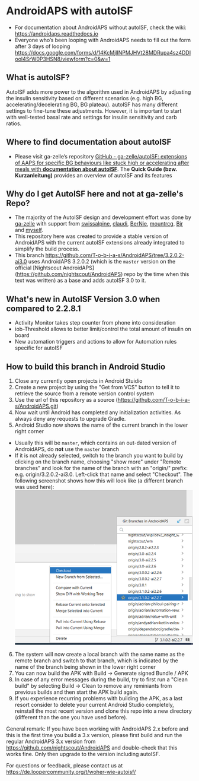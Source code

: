 # AndroidAPS with autoISF
* For documentation about AndroidAPS without autoISF, check the wiki: https://androidaps.readthedocs.io
* Everyone who’s been looping with AndroidAPS needs to fill out the form after 3 days of looping  https://docs.google.com/forms/d/14KcMjlINPMJHVt28MDRupa4sz4DDIooI4SrW0P3HSN8/viewform?c=0&w=1

## What is autoISF?
AutoISF adds more power to the algorithm used in AndroidAPS by adjusting the insulin sensitivity based on different scenarios (e.g. high BG,
accelerating/decelerating BG, BG plateau). autoISF has many different settings to fine-tune these adjustments.
However, it is important to start with well-tested basal rate and settings for insulin sensitivity and carb ratios.

## Where to find documentation about autoISF
* Please visit ga-zelle’s repository [GitHub - ga-zelle/autoISF: extensions of AAPS for specific BG behaviours
  like stuck high or accelerating after meals with **documentation about autoISF**](https://github.com/ga-zelle/autoISF).
  The **Quick Guide (bzw. Kurzanleitung)** provides an overview of autoISF and its features

## Why do I get AutoISF here and not at ga-zelle's Repo?
* The majority of the AutoISF design and development effort was done by [ga-zelle](https://github.com/ga-zelle) with support from
  [swissalpine](https://github.com/swissalpine), [claudi](https://github.com/lutzlukesch),
  [BerNie](https://github.com/bherpichb), [mountrcg](https://github.com/mountrcg), 
  [Bjr](https://github.com/blaqone) and [myself](https://github.com/T-o-b-i-a-s).
* This repository here was created to provide a stable version of AndroidAPS with the current autoISF extensions
  already integrated to simplify the build process.
* This branch https://github.com/T-o-b-i-a-s/AndroidAPS/tree/3.2.0.2-ai3.0 uses
  AndroidAPS 3.2.0.2 (which is the `master` version on the official [Nightscout AndroidAPS]
  (https://github.com/nightscout/AndroidAPS)
  repo by the time when this text was written) as a base and adds autoISF 3.0 to it.

## What's new in AutoISF Version 3.0 when compared to 2.2.8.1
* Activity Monitor takes step counter from phone into consideration
* iob-Threshold allows to better limit/control the total amount of insulin on board
* New automation triggers and actions to allow for Automation rules specific for autoISF

## How to build this branch in Android Studio
1. Close any currently open projects in Android Stuidio
2. Create a new project by using the "Get from VCS" button to tell it to retrieve the source from a remote version control system
3. Use the url of this repository as a source (https://github.com/T-o-b-i-a-s/AndroidAPS.git)
4. Now wait until Android has completed any initialization activities. As always deny any requests to upgrade Gradle.
5. Android Studio now shows the name of the current branch in the lower right corner
* Usually this will be `master`, which contains an out-dated version of AndroidAPS, do **not** use the `master` branch
* If it is not already selected, switch to the branch you want to build by clicking on the branch name,
  choosing "show more" under "Remote branches" and look for the name of
  the branch with an "origin/" prefix: e.g. origin/3.2.0.2-ai3.0. Left-click that name and
  select "Checkout". The following screenshot shows how this will look like (a different branch was used here):
  ![Branch selection](Branch_selection_sample.png)
6. The system will now create a local branch with the same name as the remote branch and switch to that branch, which is indicated by the name of
   the branch being shown in the lower right corner
7. You can now build the APK with Build -> Generate signed Bundle / APK
8. In case of any error messages during the build, try to first run a "Clean build" by selecting
   Build -> Clean to remove any reminiants from previous builds and then start the APK build again.
9. If you experience recurring problems with building the APK, as a last resort consider to 
   delete your current Android Studio completely, reinstall the most recent version and clone 
   this repo into a new directory (different than the one you have used before). 

General remark:
If you have been working with AndroidAPS 2.x before and this is the first time you build a 3.x version,
please first build and run the regular AndroidAPS 3.x version from
https://github.com/nightscout/AndroidAPS and double-check that this works fine.
Only then upgrade to the version including autoISF.

For questions or feedback, please contact us at https://de.loopercommunity.org/t/woher-wie-autoisf/
